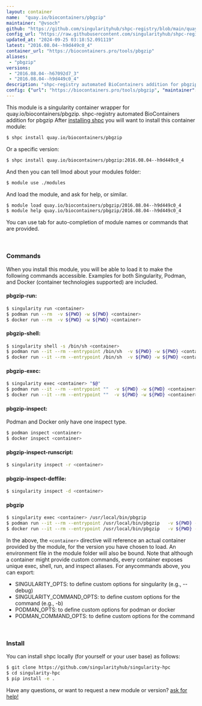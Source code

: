 ```yaml
---
layout: container
name:  "quay.io/biocontainers/pbgzip"
maintainer: "@vsoch"
github: "https://github.com/singularityhub/shpc-registry/blob/main/quay.io/biocontainers/pbgzip/container.yaml"
config_url: "https://raw.githubusercontent.com/singularityhub/shpc-registry/main/quay.io/biocontainers/pbgzip/container.yaml"
updated_at: "2024-09-25 03:18:52.091119"
latest: "2016.08.04--h9d449c0_4"
container_url: "https://biocontainers.pro/tools/pbgzip"
aliases:
 - "pbgzip"
versions:
 - "2016.08.04--h67092d7_3"
 - "2016.08.04--h9d449c0_4"
description: "shpc-registry automated BioContainers addition for pbgzip"
config: {"url": "https://biocontainers.pro/tools/pbgzip", "maintainer": "@vsoch", "description": "shpc-registry automated BioContainers addition for pbgzip", "latest": {"2016.08.04--h9d449c0_4": "sha256:dfef1b7444ee57396c805060b1f7edc1d8042e00a8f70eec4191c77054ff7be3"}, "tags": {"2016.08.04--h67092d7_3": "sha256:a3259f6de5fb63cf9e07e546aec7c9086a6a04f88ab736ff84608a5b9385706f", "2016.08.04--h9d449c0_4": "sha256:dfef1b7444ee57396c805060b1f7edc1d8042e00a8f70eec4191c77054ff7be3"}, "docker": "quay.io/biocontainers/pbgzip", "aliases": {"pbgzip": "/usr/local/bin/pbgzip"}}
---
```


This module is a singularity container wrapper for quay.io/biocontainers/pbgzip.
shpc-registry automated BioContainers addition for pbgzip
After [installing shpc](#install) you will want to install this container module:


```bash
$ shpc install quay.io/biocontainers/pbgzip
```

Or a specific version:

```bash
$ shpc install quay.io/biocontainers/pbgzip:2016.08.04--h9d449c0_4
```

And then you can tell lmod about your modules folder:

```bash
$ module use ./modules
```

And load the module, and ask for help, or similar.

```bash
$ module load quay.io/biocontainers/pbgzip/2016.08.04--h9d449c0_4
$ module help quay.io/biocontainers/pbgzip/2016.08.04--h9d449c0_4
```

You can use tab for auto-completion of module names or commands that are provided.

<br>

### Commands

When you install this module, you will be able to load it to make the following commands accessible.
Examples for both Singularity, Podman, and Docker (container technologies supported) are included.

#### pbgzip-run:

```bash
$ singularity run <container>
$ podman run --rm  -v ${PWD} -w ${PWD} <container>
$ docker run --rm  -v ${PWD} -w ${PWD} <container>
```

#### pbgzip-shell:

```bash
$ singularity shell -s /bin/sh <container>
$ podman run --it --rm --entrypoint /bin/sh  -v ${PWD} -w ${PWD} <container>
$ docker run --it --rm --entrypoint /bin/sh  -v ${PWD} -w ${PWD} <container>
```

#### pbgzip-exec:

```bash
$ singularity exec <container> "$@"
$ podman run --it --rm --entrypoint ""  -v ${PWD} -w ${PWD} <container> "$@"
$ docker run --it --rm --entrypoint ""  -v ${PWD} -w ${PWD} <container> "$@"
```

#### pbgzip-inspect:

Podman and Docker only have one inspect type.

```bash
$ podman inspect <container>
$ docker inspect <container>
```

#### pbgzip-inspect-runscript:

```bash
$ singularity inspect -r <container>
```

#### pbgzip-inspect-deffile:

```bash
$ singularity inspect -d <container>
```


#### pbgzip

```bash
$ singularity exec <container> /usr/local/bin/pbgzip
$ podman run --it --rm --entrypoint /usr/local/bin/pbgzip   -v ${PWD} -w ${PWD} <container> -c " $@"
$ docker run --it --rm --entrypoint /usr/local/bin/pbgzip   -v ${PWD} -w ${PWD} <container> -c " $@"
```



In the above, the `<container>` directive will reference an actual container provided
by the module, for the version you have chosen to load. An environment file in the
module folder will also be bound. Note that although a container
might provide custom commands, every container exposes unique exec, shell, run, and
inspect aliases. For anycommands above, you can export:

 - SINGULARITY_OPTS: to define custom options for singularity (e.g., --debug)
 - SINGULARITY_COMMAND_OPTS: to define custom options for the command (e.g., -b)
 - PODMAN_OPTS: to define custom options for podman or docker
 - PODMAN_COMMAND_OPTS: to define custom options for the command

<br>

### Install

You can install shpc locally (for yourself or your user base) as follows:

```bash
$ git clone https://github.com/singularityhub/singularity-hpc
$ cd singularity-hpc
$ pip install -e .
```

Have any questions, or want to request a new module or version? [ask for help!](https://github.com/singularityhub/singularity-hpc/issues)